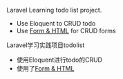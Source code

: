 Laravel Learning todo list project.
* Use Eloquent to CRUD todo
* Use [Form & HTML](https://laravelcollective.com/docs/master/html) for CRUD forms

Laravel学习实践项目todolist
* 使用Eloquent进行todo的CRUD
* 使用了[Form & HTML](https://laravelcollective.com/docs/master/html)
